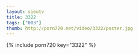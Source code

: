 ```yaml
--- 
layout: sieutv
title: 3322
tags: ["003"]
thumb: http://porn720.net/video/3322/poster.jpg
---
```

{% include porn720 key="3322" %} 
